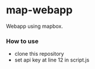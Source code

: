 # map-webapp
Webapp using mapbox.

### How to use

- clone this repository
- set api key at line 12 in script.js